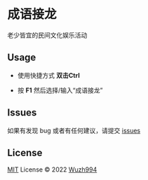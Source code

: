 # 成语接龙

老少皆宜的民间文化娱乐活动

## Usage

* 使用快捷方式 **双击Ctrl**

* 按 **F1** 然后选择/输入“成语接龙”

## Issues

如果有发现 bug 或者有任何建议，请提交 [issues](https://github.com/Wuzh994/idiom-solitaire/issues)

## License

[MIT](./LICENSE) License © 2022 [Wuzh994](https://github.com/Wuzh994)
